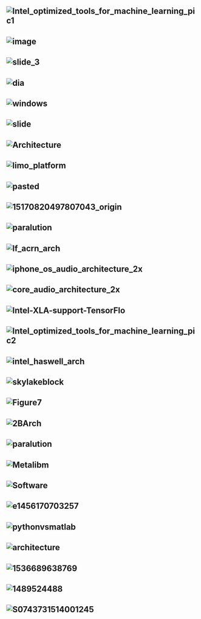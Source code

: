![Intel_optimized_tools_for_machine_learning_pic1](https://software.intel.com/sites/default/files/managed/8c/da/Intel_optimized_tools_for_machine_learning_pic1.png)
--------------
![image](http://present5.com/presentation/6deffbccbc837d9a022c5bed1b467f48/image-13.jpg)
-------------
![slide_3](http://images.slideplayer.com/23/6640477/slides/slide_3.jpg)
--------------
![dia](http://www.hector.ac.uk/cse/documentation/SerialOpt/dia.jpg)
--------------
![windows](https://liliputing-wpengine.netdna-ssl.com/wp-content/uploads/2018/03/windows-ml_01-680x393.jpg)
--------------
![slide](https://cf.ppt-online.org/files1/slide/n/njDJfLIc7Q8Zt5szGqEPA9BhRTNXbulW0YeKy1wCvi/slide-1.jpg)
--------------
![Architecture](https://www.roguewave.com/sites/rw/files/assets/images/IMSL-Java-Architecture.png)
--------------
![limo_platform](https://www.javiercancela.com/images/uploads/2008/05/limo_platform.png)
--------------
![pasted](https://devblogs.nvidia.com/wp-content/uploads/2017/10/pasted-image-0-11.png)
--------------
![15170820497807043_origin](https://static.seekingalpha.com/uploads/2018/1/27/43253696-15170820497807043_origin.png)
--------------
![paralution](https://developer.nvidia.com/sites/default/files/akamai/cuda/images/product_supporting_images/paralution-lib.jpg)
--------------
![lf_acrn_arch](http://linuxgizmos.com/files/lf_acrn_arch.jpg)
--------------
![iphone_os_audio_architecture_2x](https://developer.apple.com/library/archive/documentation/MusicAudio/Conceptual/CoreAudioOverview/Art/iphone_os_audio_architecture_2x.png)
--------------
![core_audio_architecture_2x](https://developer.apple.com/library/archive/documentation/MusicAudio/Conceptual/CoreAudioOverview/Art/core_audio_architecture_2x.png)
--------------
![Intel-XLA-support-TensorFlo](https://6lli539m39y3hpkelqsm3c2fg-wpengine.netdna-ssl.com/wp-content/uploads/2018/01/Intel-XLA-support-TensorFlow.png)
--------------
![Intel_optimized_tools_for_machine_learning_pic2](https://software.intel.com/sites/default/files/managed/8c/da/Intel_optimized_tools_for_machine_learning_pic2.png)
--------------

![intel_haswell_arch](http://www.prace-ri.eu/IMG/png/intel_haswell_arch.png)
--------------
![skylakeblock](https://techreport.com/r.x/2017_10_03_Intel_s_Core_i7_8700K_CPU_reviewed/skylakeblock.png)
--------------
![Figure7](https://www.embedded-vision.com/sites/default/files/technical-articles/DeepLearningSoftware/Figure7.png)
--------------
![2BArch](https://2.bp.blogspot.com/-U6qhe_6uV6Y/WcyB2cf9xjI/AAAAAAAAHnc/L6CbHKu0JsE-4MS-hFjWfpoGkqtDd0aRwCLcBGAs/s1600/iOS%2BLayered%2BArch-1.png)
--------------
![paralution](https://developer.nvidia.com/sites/default/files/akamai/cuda/images/product_supporting_images/paralution-lib.jpg)
--------------
![Metalibm](https://prod.kalray.eu/wp-content/uploads/2018/04/Metalibm-diagram-XS.png)
--------------
![Software](https://6lli539m39y3hpkelqsm3c2fg-wpengine.netdna-ssl.com/wp-content/uploads/2018/01/BDEC-Software-Ecosystem.png)
--------------
![e1456170703257](https://ideas-productivity.org/wordpress/wp-content/uploads/2014/12/FutureAppBigPicture-e1456170703257.jpg)
--------------
![pythonvsmatlab](http://www.pyzo.org/_images/pythonvsmatlab.png)
--------------
![architecture](https://www.researchgate.net/profile/Amber_Jones/publication/275673185/figure/fig2/AS:268820082327555@1441103110116/ODM-Tools-Python-software-architecture.png)
--------------
![1536689638769](https://www.mathworks.com/products/simscape/features/_jcr_content/productFeaturesParsys/productfeature_69867/subFeatures/item_1/imageEnhancedParsys/imagegallery/images/item_1.adapt.full.high.jpg/1536689638769.jpg)
--------------
![1489524488](https://image.slidesharecdn.com/presentation-170314204158/95/enabling-open-and-reproducible-computer-systems-research-the-good-the-bad-and-the-ugly-4-638.jpg?cb=1489524488)
--------------
![S0743731514001245](https://ars.els-cdn.com/content/image/1-s2.0-S0743731514001245-gr7.jpg)
--------------
![]()
--------------
![]()
--------------
![]()
--------------
